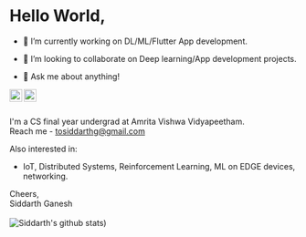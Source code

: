 
<!--
**sidgan22/sidgan22** is a ✨ _special_ ✨ repository because its `README.md` (this file) appears on your GitHub profile.

Here are some ideas to get you started:

- 🔭 I’m currently working on ...
- 🌱 I’m currently learning ...
- 👯 I’m looking to collaborate on ...
- 🤔 I’m looking for help with ...
- 💬 Ask me about ...
- 📫 How to reach me: ...
- 😄 Pronouns: ...
- ⚡ Fun fact: ...
-->


# Hello World,

- 🔭 I’m currently working on DL/ML/Flutter App development.

- 👯 I’m looking to collaborate on Deep learning/App development projects.

- 💬 Ask me about anything!

<a href="https://linkedin.com/in/siddarthganesh">
  <img align="left" alt="Sreejith S - LinkedIn" width="22px" src="https://cdn.jsdelivr.net/npm/simple-icons@v3/icons/linkedin.svg"/>
</a>
<a href="https://instagram.com/sidgan22">
  <img align="left" alt="Sreejith S - Instagram" width="22px" src="https://cdn.jsdelivr.net/npm/simple-icons@v3/icons/instagram.svg"/>
</a>
<br />
<br />

I'm a CS final year undergrad at Amrita Vishwa Vidyapeetham.  
Reach me - tosiddarthg@gmail.com

Also interested in:
- IoT, Distributed Systems, Reinforcement Learning, ML on EDGE devices, networking.

Cheers,  
  Siddarth Ganesh
<br />  
![Siddarth's github stats](https://github-readme-stats.anuraghazra1.vercel.app/api?username=sidgan22&show_icons=true&hide_border=true&hide=["contribs","prs"]))
